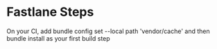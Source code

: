 #  Fastlane Steps




On your CI, add bundle config set --local path 'vendor/cache' and then 
bundle install as your first build step

